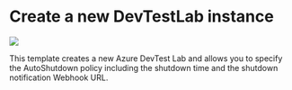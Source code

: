 # Create a new DevTestLab instance

<a href="https://portal.azure.com/#create/Microsoft.Template/uri/https%3A%2F%2Fraw.githubusercontent.com%2FAzure%2Fazure-devtestlab%2Fmaster%2FARMTemplates%2F201-dtl-create-lab-with-policies%2Fazuredeploy.json" target="_blank">
    <img src="http://azuredeploy.net/deploybutton.png"/>
</a>


This template creates a new Azure DevTest Lab and allows you to specify the AutoShutdown policy including the shutdown time and the shutdown notification Webhook URL.

